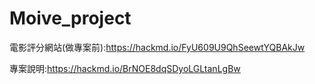 # Moive_project

電影評分網站(做專案前):https://hackmd.io/FyU609U9QhSeewtYQBAkJw

專案說明:https://hackmd.io/BrNOE8dqSDyoLGLtanLgBw
